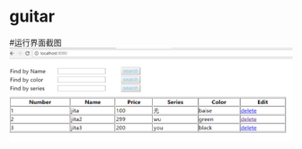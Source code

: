 # guitar
#运行界面截图
![image guitar](https://github.com/GJMcumt/guitar/blob/master/%E8%BF%90%E8%A1%8C%E7%95%8C%E9%9D%A2%E6%88%AA%E5%9B%BE.png)
